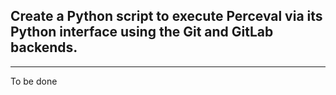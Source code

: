 ## Create a Python script to execute Perceval via its Python interface using the Git and GitLab backends. 
------------------------------------------------

To be done